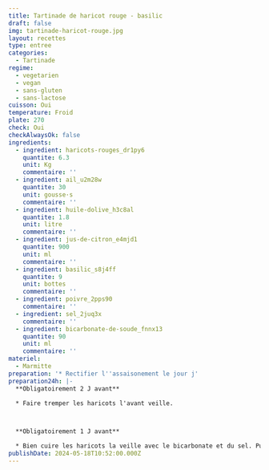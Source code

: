```yaml
---
title: Tartinade de haricot rouge - basilic
draft: false
img: tartinade-haricot-rouge.jpg
layout: recettes
type: entree
categories:
  - Tartinade
regime:
  - vegetarien
  - vegan
  - sans-gluten
  - sans-lactose
cuisson: Oui
temperature: Froid
plate: 270
check: Oui
checkAlwaysOk: false
ingredients:
  - ingredient: haricots-rouges_dr1py6
    quantite: 6.3
    unit: Kg
    commentaire: ''
  - ingredient: ail_u2m28w
    quantite: 30
    unit: gousse·s
    commentaire: ''
  - ingredient: huile-dolive_h3c8al
    quantite: 1.8
    unit: litre
    commentaire: ''
  - ingredient: jus-de-citron_e4mjd1
    quantite: 900
    unit: ml
    commentaire: ''
  - ingredient: basilic_s8j4ff
    quantite: 9
    unit: bottes
    commentaire: ''
  - ingredient: poivre_2pps90
    commentaire: ''
  - ingredient: sel_2juq3x
    commentaire: ''
  - ingredient: bicarbonate-de-soude_fnnx13
    quantite: 90
    unit: ml
    commentaire: ''
materiel:
  - Marmitte
preparation: '* Rectifier l''assaisonement le jour j'
preparation24h: |-
  **Obligatoirement 2 J avant**

  * Faire tremper les haricots l'avant veille.



  **Obligatoirement 1 J avant**

  * Bien cuire les haricots la veille avec le bicarbonate et du sel. Puis mixer avec tout le reste.
publishDate: 2024-05-18T10:52:00.000Z
---
```


